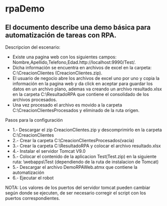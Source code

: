 # rpaDemo

<h2>El documento describe una demo básica para automatización de tareas con RPA.</h2>

<p>
Descripcion del escenario:</p>
<ul>
<li>Existe una pagina web con los siguientes campos: Nombre,Apellido,Telefono,Edad.http://localhost:9990/Test/.</li>
<li>Dicha información se encuentra en archivos de excel en la carpeta: C:\CreacionClientes (CreacionClientes.zip).</li>
<li>El usuario de negocio abre los archivos de excel uno por uno y copia la información en la pagina web y da click en aceptar para guardar los datos en un archivo plano, ademas va creando un archivo resultado.xlsx en la carpeta C:\ResultadoRPA que contiene el consolidado de los archivos procesados.</li>
<li>Una vez procesado el archivo es movido a la carpeta C:\CreacionClientesProcesados y eliminado de la ruta origen.</li>
</ul>


<p>Pasos para la configuración</p>
<ul>
<li>1.- Descargar el zip CreacionClientes.zip y descomprimirlo en la carpeta C:\CreacionClientes</li>
<li>2.- Crear la carpeta C:\CreacionClientesProcesados(vacía)</li>
<li>3.- Crear la carpeta C:\ResultadoRPA y colocar el archivo resultado.xlsx</li>
<li>4.- Instalar el servidor Tomcat V9.0</li>
<li>5.- Colocar el contenido de la aplicacion Test(Test.zip) en la siguiente ruta: <C:\Tomcat 9.0>\webapps\Test (dependiendo de la ruta de instalacion de Tomcat) </li>
<li>5.- Descargar el archivo DemoRPAWeb.atmx que contiene la automatización</li>
<li>6.- Ejecutar el robot</li>
</ul>

<p>NOTA: Los valores de los puertos del servidor tomcat pueden cambiar según donde se ejecuten, de ser necesario corregir el script con los puertos correspondientes.</p>

